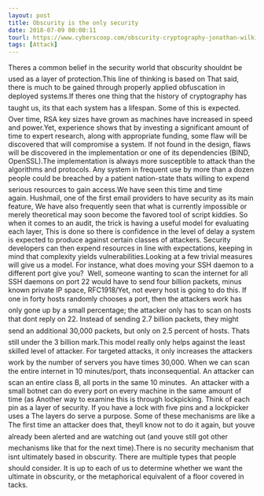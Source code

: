 ```yaml
---
layout: post
title: Obscurity is the only security
date: 2018-07-09 00:00:11
tourl: https://www.cyberscoop.com/obscurity-cryptography-jonathan-wilkins-op-ed/?category_news=technology
tags: [Attack]
---
```

Theres a common belief in the security world that obscurity shouldnt be used as a layer of protection.This line of thinking is based on That said, there is much to be gained through properly applied obfuscation in deployed systems.If theres one thing that the history of cryptography has taught us, its that each system has a lifespan. Some of this is expected. Over time, RSA key sizes have grown as machines have increased in speed and power.Yet, experience shows that by investing a significant amount of time to expert research, along with appropriate funding, some flaw will be discovered that will compromise a system. If not found in the design, flaws will be discovered in the implementation or one of its dependencies (BIND, OpenSSL).The implementation is always more susceptible to attack than the algorithms and protocols. Any system in frequent use by more than a dozen people could be breached by a patient nation-state thats willing to expend serious resources to gain access.We have seen this time and time again. Hushmail, one of the first email providers to have security as its main feature, We have also frequently seen that what is currently impossible or merely theoretical may soon become the favored tool of script kiddies. So when it comes to an audit, the trick is having a useful model for evaluating each layer, This is done so there is confidence in the level of delay a system is expected to produce against certain classes of attackers. Security developers can then expend resources in line with expectations, keeping in mind that complexity yields vulnerabilities.Looking at a few trivial measures will give us a model. For instance, what does moving your SSH daemon to a different port give you?  Well, someone wanting to scan the internet for all SSH daemons on port 22 would have to send four billion packets, minus known private IP space, RFC1918/Yet, not every host is going to do this. If one in forty hosts randomly chooses a port, then the attackers work has only gone up by a small percentage; the attacker only has to scan on hosts that dont reply on 22. Instead of sending 2.7 billion packets, they might send an additional 30,000 packets, but only on 2.5 percent of hosts. Thats still under the 3 billion mark.This model really only helps against the least skilled level of attacker. For targeted attacks, it only increases the attackers work by the number of servers you have times 30,000. When we can scan the entire internet in 10 minutes/port, thats inconsequential. An attacker can scan an entire class B, all ports in the same 10 minutes.  An attacker with a small botnet can do every port on every machine in the same amount of time (as Another way to examine this is through lockpicking. Think of each pin as a layer of security. If you have a lock with five pins and a lockpicker uses a The layers do serve a purpose. Some of these mechanisms are like a The first time an attacker does that, theyll know not to do it again, but youve already been alerted and are watching out (and youve still got other mechanisms like that for the next time).There is no security mechanism that isnt ultimately based in obscurity. There are multiple types that people should consider. It is up to each of us to determine whether we want the ultimate in obscurity, or the metaphorical equivalent of a floor covered in tacks.